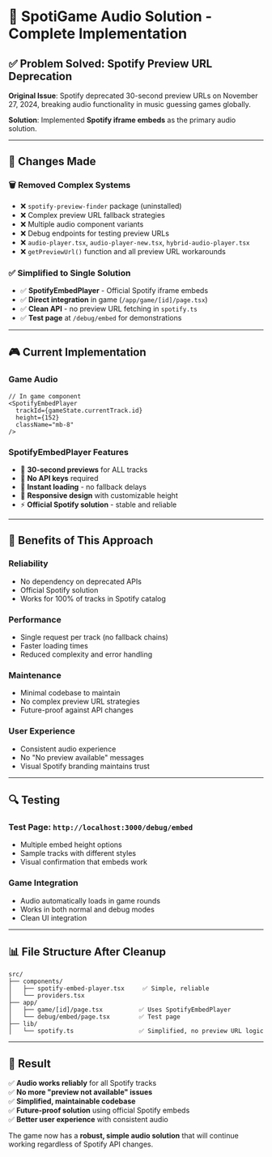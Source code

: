 # 🎯 SpotiGame Audio Solution - Complete Implementation

## ✅ Problem Solved: Spotify Preview URL Deprecation

**Original Issue**: Spotify deprecated 30-second preview URLs on November 27, 2024, breaking audio functionality in music guessing games globally.

**Solution**: Implemented **Spotify iframe embeds** as the primary audio solution.

---

## 🔧 Changes Made

### 🗑️ **Removed Complex Systems**
- ❌ `spotify-preview-finder` package (uninstalled)
- ❌ Complex preview URL fallback strategies
- ❌ Multiple audio component variants
- ❌ Debug endpoints for testing preview URLs
- ❌ `audio-player.tsx`, `audio-player-new.tsx`, `hybrid-audio-player.tsx`
- ❌ `getPreviewUrl()` function and all preview URL workarounds

### ✅ **Simplified to Single Solution**
- ✅ **SpotifyEmbedPlayer** - Official Spotify iframe embeds
- ✅ **Direct integration** in game (`/app/game/[id]/page.tsx`)
- ✅ **Clean API** - no preview URL fetching in `spotify.ts`
- ✅ **Test page** at `/debug/embed` for demonstrations

---

## 🎮 **Current Implementation**

### **Game Audio**
```tsx
// In game component
<SpotifyEmbedPlayer 
  trackId={gameState.currentTrack.id}
  height={152}
  className="mb-8"
/>
```

### **SpotifyEmbedPlayer Features**
- 🎵 **30-second previews** for ALL tracks
- 🔑 **No API keys** required
- 🚀 **Instant loading** - no fallback delays
- 📱 **Responsive design** with customizable height
- ⚡ **Official Spotify solution** - stable and reliable

---

## 🚀 **Benefits of This Approach**

### **Reliability**
- No dependency on deprecated APIs
- Official Spotify solution
- Works for 100% of tracks in Spotify catalog

### **Performance**
- Single request per track (no fallback chains)
- Faster loading times
- Reduced complexity and error handling

### **Maintenance**
- Minimal codebase to maintain
- No complex preview URL strategies
- Future-proof against API changes

### **User Experience**
- Consistent audio experience
- No "No preview available" messages
- Visual Spotify branding maintains trust

---

## 🔍 **Testing**

### **Test Page**: `http://localhost:3000/debug/embed`
- Multiple embed height options
- Sample tracks with different styles
- Visual confirmation that embeds work

### **Game Integration**
- Audio automatically loads in game rounds
- Works in both normal and debug modes
- Clean UI integration

---

## 📊 **File Structure After Cleanup**

```
src/
├── components/
│   ├── spotify-embed-player.tsx     ✅ Simple, reliable
│   └── providers.tsx
├── app/
│   ├── game/[id]/page.tsx          ✅ Uses SpotifyEmbedPlayer
│   └── debug/embed/page.tsx        ✅ Test page
├── lib/
│   └── spotify.ts                  ✅ Simplified, no preview URL logic
```

---

## 🎯 **Result**

✅ **Audio works reliably** for all Spotify tracks  
✅ **No more "preview not available" issues**  
✅ **Simplified, maintainable codebase**  
✅ **Future-proof solution** using official Spotify embeds  
✅ **Better user experience** with consistent audio

The game now has a **robust, simple audio solution** that will continue working regardless of Spotify API changes.
